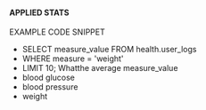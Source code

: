 #### APPLIED STATS
EXAMPLE CODE SNIPPET
- SELECT measure_value FROM health.user_logs
- WHERE measure = 'weight'
- LIMIT 10;
Whatthe average measure_value
- blood glucose
- blood pressure
- weight
